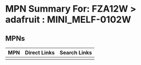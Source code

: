 



# MPN Summary For: FZA12W > adafruit : MINI_MELF-0102W

## MPNs
  

|MPN|Direct Links|Search Links|
| :--- | :--- | :--- |
||||
